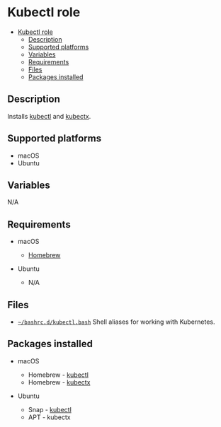 # Kubectl role

- [Kubectl role](#kubectl-role)
  - [Description](#description)
  - [Supported platforms](#supported-platforms)
  - [Variables](#variables)
  - [Requirements](#requirements)
  - [Files](#files)
  - [Packages installed](#packages-installed)

## Description

Installs [kubectl](https://kubernetes.io/docs/reference/kubectl/) and [kubectx](https://github.com/ahmetb/kubectx/).

## Supported platforms

- macOS
- Ubuntu

## Variables

N/A

## Requirements

- macOS
  - [Homebrew](../homebrew/README.md)

- Ubuntu
  - N/A
  
## Files

- [`~/bashrc.d/kubectl.bash`](files/kubectl.bash) Shell aliases for working with Kubernetes.

## Packages installed

- macOS
  - Homebrew - [kubectl](https://formulae.brew.sh/formula/kubernetes-cli)
  - Homebrew - [kubectx](https://formulae.brew.sh/formula/kubectx)

- Ubuntu
  - Snap - [kubectl](https://snapcraft.io/kubectl)
  - APT - kubectx
